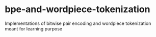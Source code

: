 # bpe-and-wordpiece-tokenization
Implementations of bitwise pair encoding and wordpiece tokenization meant for learning purpose
